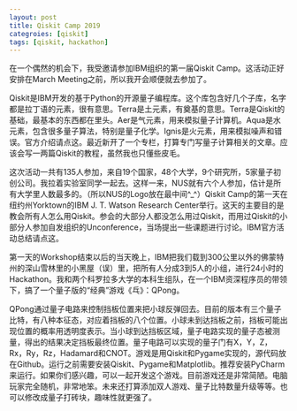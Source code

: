 ```yaml
---
layout: post
title: Qiskit Camp 2019
categroies: [qiskit]
tags: [qiskit, hackathon]
---
```


在一个偶然的机会下，我受邀请参加IBM组织的第一届Qiskit Camp。这活动正好安排在March Meeting之前，所以我开会顺便就去参加了。

Qiskit是IBM开发的基于Python的开源量子编程库。这个库包含好几个子库，名字都是拉丁语的元素，很有意思。Terra是土元素，有奠基的意思。Terra是Qiskit的基础，最基本的东西都在里头。Aer是气元素，用来模拟量子计算机。Aqua是水元素，包含很多量子算法，特别是量子化学。Ignis是火元素，用来模拟噪声和错误。官方介绍请点这。最近新开了一个专栏，打算专门写量子计算相关的文章。应该会写一两篇Qiskit的教程，虽然我也只懂些皮毛。

这次活动一共有135人参加，来自19个国家，48个大学，9个研究所，5家量子初创公司。我拉着实验室同学一起去。这样一来，NUS就有六个人参加，估计是所有大学里人数最多的。（所以NUS的Logo放在最中间^_^）Qiskit Camp的第一天在纽约州Yorktown的IBM J. T. Watson Research Center举行。这天的主要目的是教会所有人怎么用Qiskit。参会的大部分人都没怎么用过Qiskit，而用过Qiskit的小部分人参加自发组织的Unconference，当场提出一些课题进行讨论。IBM官方活动总结请点这。

第一天的Workshop结束以后的当天晚上，IBM把我们载到300公里以外的佛蒙特州的深山雪林里的小黑屋（误）里，把所有人分成3到5人的小组，进行24小时的Hackathon。我和两个科罗拉多大学的本科生组队，在一个IBM资深程序员的带领下，搞了一个量子版的“经典”游戏《乓》：QPong。

QPong通过量子电路来控制挡板位置来把小球反弹回去。目前的版本有三个量子比特，有八种本征态，对应着挡板的八个位置。小球未到达挡板之前，挡板可能出现位置的概率用透明度表示。当小球到达挡板区域，量子电路实现的量子态被测量，得出的结果决定挡板最终位置。量子电路可以实现的量子门有X，Y，Z，Rx，Ry，Rz，Hadamard和CNOT。游戏是用Qiskit和Pygame实现的，源代码放在Github。运行之前需要安装Qiskit、Pygame和Matplotlib。推荐安装PyCharm来运行。如果你们感兴趣，可以一起开发这个游戏。目前游戏还是非常简陋。电脑玩家完全随机，非常地笨。未来还打算添加双人游戏、量子比特数量升级等等。也可以修改成量子打砖块，趣味性就更强了。
